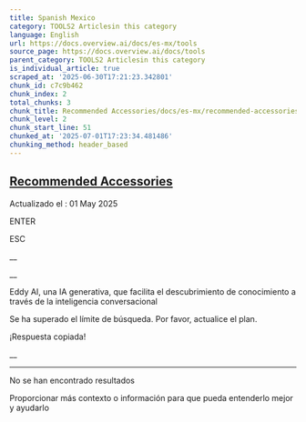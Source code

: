 ```yaml
---
title: Spanish Mexico
category: TOOLS2 Articlesin this category
language: English
url: https://docs.overview.ai/docs/es-mx/tools
source_page: https://docs.overview.ai/docs/tools
parent_category: TOOLS2 Articlesin this category
is_individual_article: true
scraped_at: '2025-06-30T17:21:23.342801'
chunk_id: c7c9b462
chunk_index: 2
total_chunks: 3
chunk_title: Recommended Accessories/docs/es-mx/recommended-accessories-2
chunk_level: 2
chunk_start_line: 51
chunked_at: '2025-07-01T17:23:34.481486'
chunking_method: header_based
---
```


## [Recommended Accessories](/docs/es-mx/recommended-accessories-2)

Actualizado el : 01 May 2025

ENTER

ESC

 __

__

Eddy AI, una IA generativa, que facilita el descubrimiento de conocimiento a través de la inteligencia conversacional

Se ha superado el límite de búsqueda. Por favor, actualice el plan.

¡Respuesta copiada\!

__

__ __

No se han encontrado resultados

Proporcionar más contexto o información para que pueda entenderlo mejor y ayudarlo
